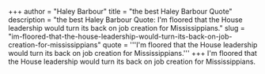 +++
author = "Haley Barbour"
title = "the best Haley Barbour Quote"
description = "the best Haley Barbour Quote: I'm floored that the House leadership would turn its back on job creation for Mississippians."
slug = "im-floored-that-the-house-leadership-would-turn-its-back-on-job-creation-for-mississippians"
quote = '''I'm floored that the House leadership would turn its back on job creation for Mississippians.'''
+++
I'm floored that the House leadership would turn its back on job creation for Mississippians.
